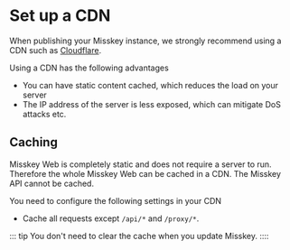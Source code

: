 # Set up a CDN
When publishing your Misskey instance, we strongly recommend using a CDN such as [Cloudflare](https://www.cloudflare.com/).

Using a CDN has the following advantages
- You can have static content cached, which reduces the load on your server
- The IP address of the server is less exposed, which can mitigate DoS attacks etc.

## Caching
Misskey Web is completely static and does not require a server to run. Therefore the whole Misskey Web can be cached in a CDN.
The Misskey API cannot be cached.

You need to configure the following settings in your CDN
- Cache all requests except `/api/*` and `/proxy/*`.

::: tip
You don't need to clear the cache when you update Misskey.
::::
